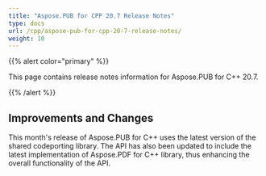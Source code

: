```yaml
---
title: "Aspose.PUB for CPP 20.7 Release Notes"
type: docs
url: /cpp/aspose-pub-for-cpp-20-7-release-notes/
weight: 10
---
```


{{% alert color="primary" %}} 

This page contains release notes information for Aspose.PUB for C++ 20.7.

{{% /alert %}} 
## **Improvements and Changes**
This month's release of Aspose.PUB for C++ uses the latest version of the shared codeporting library. The API has also been updated to include the latest implementation of Aspose.PDF for C++ library, thus enhancing the overall functionality of the API.
